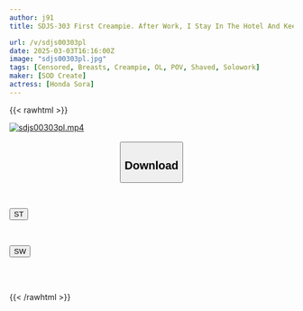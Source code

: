 ```yaml
---
author: j91
title: SDJS-303 First Creampie. After Work, I Stay In The Hotel And Keep The Sperm In My Pussy Until Morning… 9 Shots In Total. High Possibility Of Implantation. SOD Female Employee, Production Department Ap, 3rd Year In The Middle, Honda Sora (25)

url: /v/sdjs00303pl
date: 2025-03-03T16:16:00Z
image: "sdjs00303pl.jpg"
tags: [Censored, Breasts, Creampie, OL, POV, Shaved, Solowork]
maker: [SOD Create]
actress: [Honda Sora]
---
```



{{< rawhtml >}}

<div class="video" data-videoid="rAebPJP44WS3XR">
    <a href="javascript:;">
        <img src="/v/sdjs00303pl/sdjs00303pl.jpg" width="WIDTH" height="HEIGHT" alt="sdjs00303pl.mp4" loading="lazy">
    </a>
</div>

<script type="text/javascript" src="https://j91.asia/asset/on-demand-st.js"></script>

<br>
  <link rel="stylesheet" href="https://j91.asia/asset/bs5.css">
  
  <center>
  <button class="btn btn-primary" type="button" data-bs-toggle="collapse" data-bs-target=".multi-collapse" aria-expanded="false" aria-controls="multiCollapseExample1 multiCollapseExample2"><h2>Download</h2></button></center>
</p>
<div class="row">
  <div class="col">
    <div class="collapse multi-collapse" id="multiCollapseExample1">
      <div class="card card-body">
	      	      <br>
<div class="buttons">  
<p><a href="/v/sdjs00303pl/st.html" target="_blank"><button class="btn-hover color-3"><i class="fa fa-download"></i> ST</button></a></p></div>
    </div>
  </div>
</div>
  <div class="col">
    <div class="collapse multi-collapse" id="multiCollapseExample2">
      <div class="card card-body">
	      <br>
<div class="buttons">
<p><a href="/v/sdjs00303pl/sw.html" target="_blank"><button class="btn-hover color-2"><i class="fa fa-download"></i> SW</button></a></p></div>
<br><br>
      </div>
    </div>
  </div>
</div>

{{< /rawhtml >}}